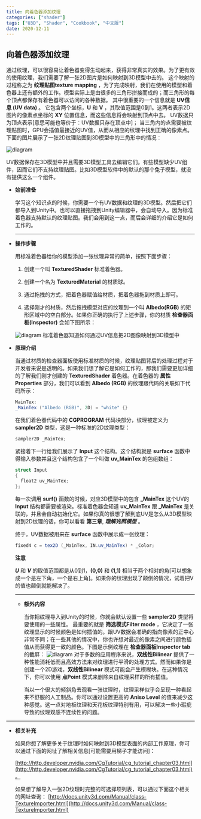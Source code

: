 ```yaml
---
title: 向着色器添加纹理
categories: ["shader"]
tags: ["U3D", "Shader", "Cookbook", "中文版"]
date: 2020-12-11
---
```



## 向着色器添加纹理 <span id = "ATTS"></span>

通过纹理，可以很容易让着色器变得生动起来，获得非常真实的效果。为了更有效的使用纹理，我们需要了解一张2D图片是如何映射到3D模型中去的。 这个映射的过程称之为 **纹理贴图texture mapping** ，为了完成映射，我们在使用的模型和着色器上还有额外的工作。模型实际上是由很多的三角形拼接而成的；而三角形的每个顶点都保存有着色器可以访问的各种数据。 其中很重要的一个信息就是 **UV信息 (UV data)** 。 它包含两个坐标，**U** 和 **V** ，其取值范围是0到1。这两者表示2D图片的像素点坐标的 **XY** 位置信息，而这些信息将会映射到顶点中去。 UV数据只为顶点表示[意思可能也等价于：UV数据只存在顶点中]； 当三角内的点需要被纹理贴图时，GPU会插值最接近的UV值，从而从相应的纹理中找到正确的像素点。下面的图片展示了一张2D纹理贴图到3D模型中的三角形中的情况：

  ![diagram](/game-tech-post/img/shader_book/diagram12.png)

UV数据保存在3D模型中并且需要3D模型工具去编辑它们。有些模型缺少UV组件，因而它们不支持纹理贴图。比如3D模型软件中的默认的那个兔子模型，就没有提供这么一个组件。

- **始前准备**<span id="ATTS_getting_ready"></span>

  学习这个知识点的时候，你需要一个有UV数据和纹理的3D模型。然后把它们都导入到Unity中。也可以直接拖拽到Unity编辑器中，会自动导入。因为标准着色器支持默认的纹理贴图。我们会用到这一点，而后会详细的介绍它是如何工作的。
  
  ***



- **操作步骤**<span id = "ATTS_how_to_do_it">

  用标准着色器给你的模型添加一张纹理异常的简单，按照下面步骤：
  1. 创建一个叫 **TexturedShader** 标准着色器。
  
  2. 创建一个名为 **TexturedMaterial** 的材质球。
  
  3. 通过拖拽的方式，把着色器赋值给材质，把着色器拖到材质上即可。
  
  4. 选择刚才的材质，然后拖拽模型对应的纹理到一个叫 **Albedo(RGB)** 的矩形区域中的空白部分。如果你正确的执行了上述步骤，你的材质 **检查器面板(Inspector)** 会如下图所示：
  
    ![diagram](/game-tech-post/img/shader_book/diagram13.jpg)
    标准着色器知道如何通过UV信息把2D图像映射到3D模型中

- **原理介绍**

  当通过材质的检查器面板使用标准材质的时候，纹理贴图背后的处理过程对于开发者来说是透明的。如果我们想了解它是如何工作的，那我们需要更加详细的了解我们刚才创建的 **TexturedShader** 着色器。在着色器的 **属性Properties** 部分，我们可以看到 **Albedo (RGB)** 的纹理跟代码的关联如下代码所示：
  
  ```c#
  MainTex:
  _MainTex ("Albedo (RGB)", 2D) = "white" {}
  ```
  
  在我们着色器代码中的 **CGPROGRAM** 代码块部分，纹理被定义为 **sampler2D** 类型，这是一种标准的2D纹理类型：
  
  ```c#
  sampler2D _MainTex;
  ```
  
  紧接着下一行给我们展示了 **Input** 这个结构。这个结构就是 **surface** 函数中得输入参数并且这个结构包含了一个叫做 **uv_MainTex** 的包组数组：
  
  ```c#
  struct Input 
  {
  	float2 uv_MainTex;
  };
  ```
  
  每一次调用 **surf()** 函数的时候，对应3D模型中的包含 **_MainTex** 这个UV的 **Input** 结构都需要被渲染。标准着色器会知道 **uv_MainTex** 跟 **_MainTex** 是关联的，并且会自动初始化它。如果你真的很想了解到底UV是怎么从3D模型映射到2D纹理的话，你可以看看 **第三章**, ***理解光照模型*** 。
  
  终于，UV数据被用来在 **surface** 函数中展示成一张纹理：
  
  ```c#
  fixed4 c = tex2D (_MainTex, IN.uv_MainTex) * _Color;
  ```
  
  **注意**
  
  ***U*** 和 ***V*** 的取值范围都是从0到1，**(0,0)** 和 **(1,1)** 相当于两个相对的角[可以想象成一个是左下角，一个是右上角]。如果你的纹理出现了颠倒的情况，试着把V的值也颠倒就能解决了。
  
  ***







  - **额外内容**

    当你把纹理导入到Unity的时候，你就会默认设置一些 **sampler2D** 类型将要使用的一些属性。 最重要的就是 **筛选模式Filter mode** ，它决定了一张纹理显示的时候颜色是如何插值的。跟UV数据会准确的指向像素的正中心非常不同；在一些其他的情况中，你也许想对最近的像素之间进行颜色插值从而获得更一致的颜色。下图是示例纹理在 **检查器面板Inspector tab** 的截屏： 
    ![diagram](/game-tech-post/img/shader_book/diagram14.jpg)
    对于多数的应用程序来说，**双线性Bilinear** 提供了一种性能消耗低而且高效方法来对纹理进行平滑的处理方式。然而如果你是创建一个2D游戏，**双线性Bilinear** 模式可能会产生模糊块。在这种情况下，你可以使用 **点Point** 模式来删除来自纹理采样的所有插值。
    
    当以一个很大的倾斜角去观看一张纹理时，纹理采样似乎会呈现一种看起来不舒服的人工制品。你可以通过设置更高的 **Aniso Level** 的值来减少这种感觉。这一点对地板纹理和天花板纹理特别有用，可以解决一些小瑕疵导致的纹理观感不连续性的问题。

***






  - **相关补充**

    如果你想了解更多关于纹理时如何映射到3D模型表面的内部工作原理，你可以通过下面的网址了解相关信息[可能需要用梯子才能访问]：

    [http://http.developer.nvidia.com/CgTutorial/cg_tutorial_chapter03.html](http://http.developer.nvidia.com/CgTutorial/cg_tutorial_chapter03.html)。

    如果想了解导入一张2D纹理时完整的可选择项列表，可以通过下面这个相关的网址查询：
    [http://docs.unity3d.com/Manual/class-TextureImporter.html](http://docs.unity3d.com/Manual/class-TextureImporter.html)
